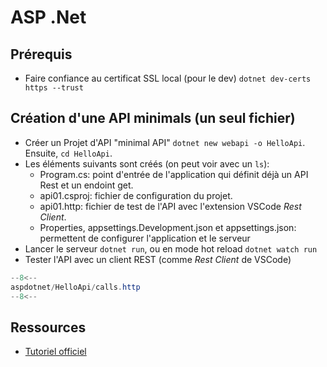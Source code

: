 # ASP .Net

## Prérequis

- Faire confiance au certificat SSL local (pour le dev) `dotnet dev-certs https --trust`

## Création d'une API minimals (un seul fichier)

- Créer un Projet d'API "minimal API" `dotnet new webapi -o HelloApi`. Ensuite, `cd HelloApi`.
- Les éléments suivants sont créés (on peut voir avec un `ls`):
    - Program.cs: point d'entrée de l'application qui définit déjà un API Rest et un endoint get.
    - api01.csproj: fichier de configuration du projet.
    - api01.http: fichier de test de l'API avec l'extension VSCode *Rest Client*.
    - Properties, appsettings.Development.json et appsettings.json: permettent de configurer l'application et le serveur
- Lancer le serveur `dotnet run`, ou en mode hot reload `dotnet watch run`
- Tester l'API avec un client REST (comme *Rest Client* de VSCode)

```cs title="calls.http"
--8<--
aspdotnet/HelloApi/calls.http
--8<--
```

## Ressources

- [Tutoriel officiel](https://learn.microsoft.com/en-us/aspnet/core/tutorials/min-web-api?tabs=visual-studio-code)

